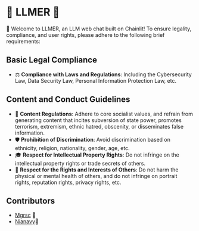 # 🌟 LLMER 🌟

👋 Welcome to LLMER, an LLM web chat built on Chainlit! To ensure legality, compliance, and user rights, please adhere to the following brief requirements:

## Basic Legal Compliance

- ⚖️ **Compliance with Laws and Regulations**: Including the Cybersecurity Law, Data Security Law, Personal Information Protection Law, etc.

## Content and Conduct Guidelines

- 📝 **Content Regulations**: Adhere to core socialist values, and refrain from generating content that incites subversion of state power, promotes terrorism, extremism, ethnic hatred, obscenity, or disseminates false information.
- 🛡 **Prohibition of Discrimination**: Avoid discrimination based on ethnicity, religion, nationality, gender, age, etc.
- 🎓 **Respect for Intellectual Property Rights**: Do not infringe on the intellectual property rights or trade secrets of others.
- 🤝 **Respect for the Rights and Interests of Others**: Do not harm the physical or mental health of others, and do not infringe on portrait rights, reputation rights, privacy rights, etc.

## Contributors
- [Mgrsc](https://github.com/Mgrsc) 🦊
- [Nianavy](https://github.com/Nianavy)🦖